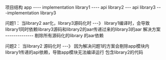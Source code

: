 项目结构
app 
---- implementation library1
                    ---- api  library2
                              --- api library3
                    ---implementation library3

问题1：
当library2 aar化，library3源码化时  ---》
library1编译时，会导致library1同时依赖library3源码和library2的aar传递过来的library3的aar
解决方案   --------------  剔除所有源码化的library 的aar依赖


问题2：
当library2 源码化时 ---》
因为解决问题1的方案会剔除app模块内 library1传递的api依赖，导致app模块无法编译运行 包含library2的代码